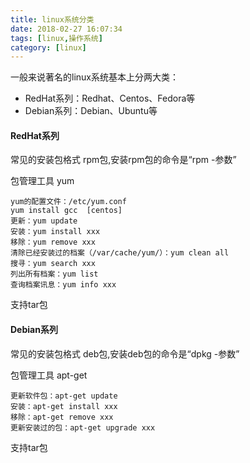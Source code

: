 ```yaml
---
title: linux系统分类
date: 2018-02-27 16:07:34
tags: [linux,操作系统]
category: [linux]
---
```

一般来说著名的linux系统基本上分两大类：
* RedHat系列：Redhat、Centos、Fedora等
* Debian系列：Debian、Ubuntu等

#### RedHat系列 

常见的安装包格式 rpm包,安装rpm包的命令是“rpm -参数” 

包管理工具 yum 

```
yum的配置文件：/etc/yum.conf 
yum install gcc  [centos] 
更新：yum update 
安装：yum install xxx 
移除：yum remove xxx 
清除已经安装过的档案（/var/cache/yum/）：yum clean all 
搜寻：yum search xxx 
列出所有档案：yum list 
查询档案讯息：yum info xxx 
```
支持tar包

#### Debian系列 

常见的安装包格式 deb包,安装deb包的命令是“dpkg -参数” 

包管理工具 apt-get 

```
更新软件包：apt-get update
安装：apt-get install xxx
移除：apt-get remove xxx
更新安装过的包：apt-get upgrade xxx
```
支持tar包
